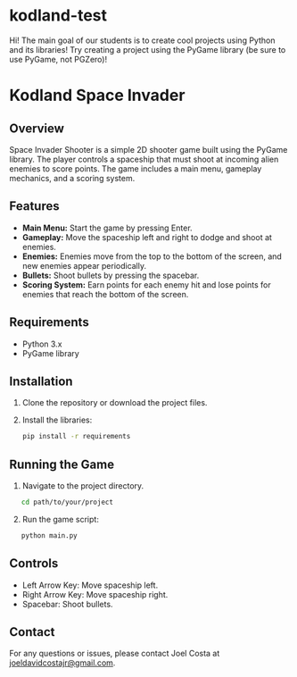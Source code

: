 # kodland-test
Hi! The main goal of our students is to create cool projects using Python and its libraries! Try creating a project using the PyGame library (be sure to use PyGame, not PGZero)!


# Kodland Space Invader

## Overview

Space Invader Shooter is a simple 2D shooter game built using the PyGame library. The player controls a spaceship that must shoot at incoming alien enemies to score points. The game includes a main menu, gameplay mechanics, and a scoring system.

## Features

- **Main Menu:** Start the game by pressing Enter.
- **Gameplay:** Move the spaceship left and right to dodge and shoot at enemies.
- **Enemies:** Enemies move from the top to the bottom of the screen, and new enemies appear periodically.
- **Bullets:** Shoot bullets by pressing the spacebar.
- **Scoring System:** Earn points for each enemy hit and lose points for enemies that reach the bottom of the screen.

## Requirements

- Python 3.x
- PyGame library

## Installation

1. Clone the repository or download the project files.
2. Install the libraries:

   ```bash
   pip install -r requirements

## Running the Game

1. Navigate to the project directory.
```bash
   cd path/to/your/project
```
2. Run the game script:
```bash
   python main.py
```

## Controls
- Left Arrow Key: Move spaceship left.
- Right Arrow Key: Move spaceship right.
- Spacebar: Shoot bullets.


## Contact
For any questions or issues, please contact Joel Costa at joeldavidcostajr@gmail.com.